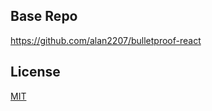##  Base Repo
https://github.com/alan2207/bulletproof-react

## License

[MIT](https://choosealicense.com/licenses/mit/)
